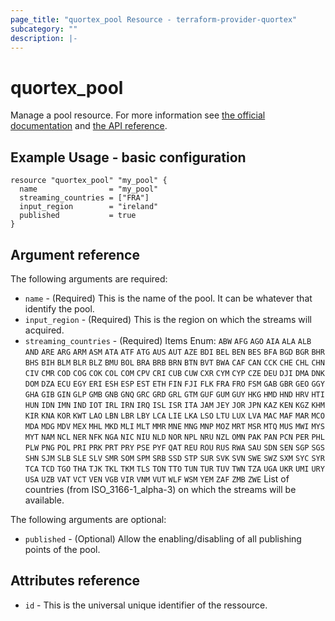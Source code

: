 ```yaml
---
page_title: "quortex_pool Resource - terraform-provider-quortex"
subcategory: ""
description: |-
---
```


# quortex_pool

Manage a pool resource. For more information see
[the official documentation](https://help.quortex.io/en/)
and [the API reference](https://web.quortex.io/documentation/ott).

## Example Usage - basic configuration

```hcl
resource "quortex_pool" "my_pool" {
  name                = "my_pool"
  streaming_countries = ["FRA"]
  input_region        = "ireland"
  published           = true
}
```

## Argument reference

The following arguments are required:

- `name` - (Required) This is the name of the pool. It can be whatever that identify the pool.
- `input_region` - (Required) This is the region on which the streams will acquired.
- `streaming_countries` - (Required) Items Enum: `ABW` `AFG` `AGO` `AIA` `ALA` `ALB` `AND` `ARE` `ARG` `ARM` `ASM` `ATA` `ATF` `ATG` `AUS` `AUT` `AZE` `BDI` `BEL` `BEN` `BES` `BFA` `BGD` `BGR` `BHR` `BHS` `BIH` `BLM` `BLR` `BLZ` `BMU` `BOL` `BRA` `BRB` `BRN` `BTN` `BVT` `BWA` `CAF` `CAN` `CCK` `CHE` `CHL` `CHN` `CIV` `CMR` `COD` `COG` `COK` `COL` `COM` `CPV` `CRI` `CUB` `CUW` `CXR` `CYM` `CYP` `CZE` `DEU` `DJI` `DMA` `DNK` `DOM` `DZA` `ECU` `EGY` `ERI` `ESH` `ESP` `EST` `ETH` `FIN` `FJI` `FLK` `FRA` `FRO` `FSM` `GAB` `GBR` `GEO` `GGY` `GHA` `GIB` `GIN` `GLP` `GMB` `GNB` `GNQ` `GRC` `GRD` `GRL` `GTM` `GUF` `GUM` `GUY` `HKG` `HMD` `HND` `HRV` `HTI` `HUN` `IDN` `IMN` `IND` `IOT` `IRL` `IRN` `IRQ` `ISL` `ISR` `ITA` `JAM` `JEY` `JOR` `JPN` `KAZ` `KEN` `KGZ` `KHM` `KIR` `KNA` `KOR` `KWT` `LAO` `LBN` `LBR` `LBY` `LCA` `LIE` `LKA` `LSO` `LTU` `LUX` `LVA` `MAC` `MAF` `MAR` `MCO` `MDA` `MDG` `MDV` `MEX` `MHL` `MKD` `MLI` `MLT` `MMR` `MNE` `MNG` `MNP` `MOZ` `MRT` `MSR` `MTQ` `MUS` `MWI` `MYS` `MYT` `NAM` `NCL` `NER` `NFK` `NGA` `NIC` `NIU` `NLD` `NOR` `NPL` `NRU` `NZL` `OMN` `PAK` `PAN` `PCN` `PER` `PHL` `PLW` `PNG` `POL` `PRI` `PRK` `PRT` `PRY` `PSE` `PYF` `QAT` `REU` `ROU` `RUS` `RWA` `SAU` `SDN` `SEN` `SGP` `SGS` `SHN` `SJM` `SLB` `SLE` `SLV` `SMR` `SOM` `SPM` `SRB` `SSD` `STP` `SUR` `SVK` `SVN` `SWE` `SWZ` `SXM` `SYC` `SYR` `TCA` `TCD` `TGO` `THA` `TJK` `TKL` `TKM` `TLS` `TON` `TTO` `TUN` `TUR` `TUV` `TWN` `TZA` `UGA` `UKR` `UMI` `URY` `USA` `UZB` `VAT` `VCT` `VEN` `VGB` `VIR` `VNM` `VUT` `WLF` `WSM` `YEM` `ZAF` `ZMB` `ZWE`
  List of countries (from ISO_3166-1_alpha-3) on which the streams will be available.

The following arguments are optional:

- `published` - (Optional) Allow the enabling/disabling of all publishing points of the pool.

## Attributes reference

- `id` - This is the universal unique identifier of the ressource.
